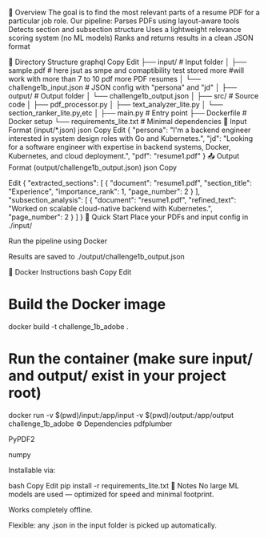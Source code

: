 🧠 Overview
The goal is to find the most relevant parts of a resume PDF for a particular job role. Our pipeline:
Parses PDFs using layout-aware tools
Detects section and subsection structure
Uses a lightweight relevance scoring system (no ML models)
Ranks and returns results in a clean JSON format

📁 Directory Structure
graphql
Copy
Edit
├── input/                  # Input folder
│   ├── sample.pdf         # here jsut as smpe and comaptibility test stored more                               #will work with more than 7 to 10 pdf more PDF resumes
│   └── challenge1b_input.json  # JSON config with "persona" and "jd"
│
├── output/                 # Output folder
│   └── challenge1b_output.json
│
├── src/                    # Source code
│   ├── pdf_processor.py
│   ├── text_analyzer_lite.py
│   └── section_ranker_lite.py,etc
│
├── main.py                 # Entry point
├── Dockerfile              # Docker setup
└── requirements_lite.txt   # Minimal dependencies
🧪 Input Format (input/*.json)
json
Copy
Edit
{
  "persona": "I'm a backend engineer interested in system design roles with Go and Kubernetes.",
  "jd": "Looking for a software engineer with expertise in backend systems, Docker, Kubernetes, and cloud deployment.",
  "pdf": "resume1.pdf"
}
📤 Output Format (output/challenge1b_output.json)
json
Copy

Edit
{
  "extracted_sections": [
    {
      "document": "resume1.pdf",
      "section_title": "Experience",
      "importance_rank": 1,
      "page_number": 2
    }
  ],
  "subsection_analysis": [
    {
      "document": "resume1.pdf",
      "refined_text": "Worked on scalable cloud-native backend with Kubernetes.",
      "page_number": 2
    }
  ]
}
🚀 Quick Start
Place your PDFs and input config in ./input/

Run the pipeline using Docker

Results are saved to ./output/challenge1b_output.json

🐳 Docker Instructions
bash
Copy
Edit
# Build the Docker image
docker build -t challenge_1b_adobe .

# Run the container (make sure input/ and output/ exist in your project root)
docker run -v $(pwd)/input:/app/input -v $(pwd)/output:/app/output challenge_1b_adobe
⚙️ Dependencies
pdfplumber

PyPDF2

numpy

Installable via:

bash
Copy
Edit
pip install -r requirements_lite.txt
📌 Notes
No large ML models are used — optimized for speed and minimal footprint.

Works completely offline.

Flexible: any .json in the input folder is picked up automatically.

